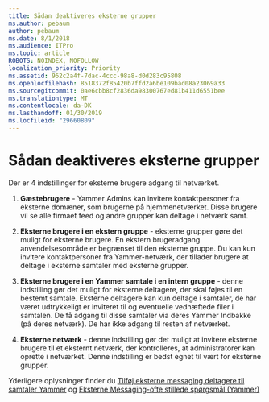 ```yaml
---
title: Sådan deaktiveres eksterne grupper
ms.author: pebaum
author: pebaum
ms.date: 8/1/2018
ms.audience: ITPro
ms.topic: article
ROBOTS: NOINDEX, NOFOLLOW
localization_priority: Priority
ms.assetid: 962c2a4f-7dac-4ccc-98a8-d0d283c95808
ms.openlocfilehash: 8518372f85420b7ffd2a6be109bad08a23069a33
ms.sourcegitcommit: 0ae6cbb8cf2836da98300767ed81b411d6551bee
ms.translationtype: MT
ms.contentlocale: da-DK
ms.lasthandoff: 01/30/2019
ms.locfileid: "29660809"
---
```

# <a name="how-to-disable-external-groups"></a>Sådan deaktiveres eksterne grupper

Der er 4 indstillinger for eksterne brugere adgang til netværket.
  
1. **Gæstebrugere** - Yammer Admins kan invitere kontaktpersoner fra eksterne domæner, som brugerne på hjemmenetværket. Disse brugere vil se alle firmaet feed og andre grupper kan deltage i netværk samt. 
    
2. **Eksterne brugere i en ekstern gruppe** - eksterne grupper gøre det muligt for eksterne brugere. En ekstern brugeradgang anvendelsesområde er begrænset til den eksterne gruppe. Du kan kun invitere kontaktpersoner fra Yammer-netværk, der tillader brugere at deltage i eksterne samtaler med eksterne grupper. 
    
3. **Eksterne brugere i en Yammer samtale i en intern gruppe** - denne indstilling gør det muligt for eksterne deltagere, der skal føjes til en bestemt samtale. Eksterne deltagere kan kun deltage i samtaler, de har været udtrykkeligt er inviteret til og eventuelle vedhæftede filer i samtalen. De få adgang til disse samtaler via deres Yammer Indbakke (på deres netværk). De har ikke adgang til resten af netværket. 
    
4. **Eksterne netværk** - denne indstilling gør det muligt at invitere eksterne brugere til et eksternt netværk, der kontrolleres, at administratorer kan oprette i netværket. Denne indstilling er bedst egnet til vært for eksterne grupper. 
    
Yderligere oplysninger finder du [Tilføj eksterne messaging deltagere til samtaler Yammer](https://support.office.com/article/add-external-messaging-participants-to-your-yammer-conversations-423653bb-86b2-4eac-9d7e-dca121f7c16c?ui=en-US&amp;rs=en-US&amp;ad=US) og [Eksterne Messaging-ofte stillede spørgsmål (Yammer)](https://support.office.com/article/External-messaging-FAQ-Yammer-35b59d6c-bb1c-4541-bf19-9f67d2f2b199)
  

